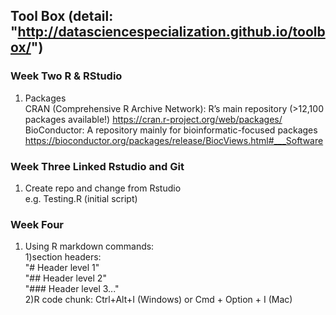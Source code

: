 ##  Tool Box (detail: "http://datasciencespecialization.github.io/toolbox/")    
### Week Two R & RStudio    
1. Packages  
CRAN (Comprehensive R Archive Network): R’s main repository (>12,100 packages available!) https://cran.r-project.org/web/packages/   
BioConductor: A repository mainly for bioinformatic-focused packages  https://bioconductor.org/packages/release/BiocViews.html#___Software
### Week Three Linked Rstudio and Git    

1. Create repo and change from Rstudio     
e.g. Testing.R (initial script)     

### Week Four    

1. Using R markdown commands:    
1)section headers:     
"# Header level 1"    
"## Header level 2"    
"### Header level 3..."    
2)R code chunk:  Ctrl+Alt+I (Windows) or Cmd + Option + I (Mac)
